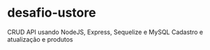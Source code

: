 # desafio-ustore

CRUD API usando NodeJS, Express, Sequelize e MySQL
Cadastro e atualização e produtos
